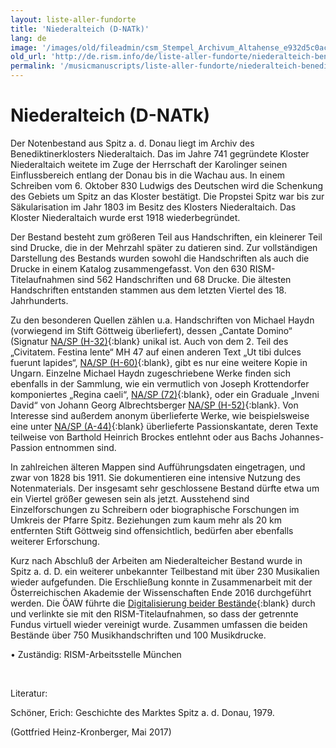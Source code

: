 ```yaml
---
layout: liste-aller-fundorte
title: 'Niederalteich (D-NATk)'
lang: de
image: '/images/old/fileadmin/csm_Stempel_Archivum_Altahense_e932d5c0ac.jpg'
old_url: 'http://de.rism.info/de/liste-aller-fundorte/niederalteich-benediktinerabtei-st-mauritius.html'
permalink: '/musicmanuscripts/liste-aller-fundorte/niederalteich-benediktinerabtei-st-mauritius.html'
---
```



# Niederalteich (D-NATk)


Der Notenbestand aus Spitz a. d. Donau liegt im Archiv des Benediktinerklosters Niederaltaich. Das im Jahre 741 gegründete Kloster Niederaltaich weitete im Zuge der Herrschaft der Karolinger seinen Einflussbereich entlang der Donau bis in die Wachau aus. In einem Schreiben vom 6. Oktober 830 Ludwigs des Deutschen wird die Schenkung des Gebiets um Spitz an das Kloster bestätigt. Die Propstei Spitz war bis zur Säkularisation im Jahr 1803 im Besitz des Klosters Niederaltaich. Das Kloster Niederaltaich wurde erst 1918 wiederbegründet.

Der Bestand besteht zum größeren Teil aus Handschriften, ein kleinerer Teil sind Drucke, die in der Mehrzahl später zu datieren sind. Zur vollständigen Darstellung des Bestands wurden sowohl die Handschriften als auch die Drucke in einem Katalog zusammengefasst. Von den 630 RISM-Titelaufnahmen sind 562 Handschriften und 68 Drucke. Die ältesten Handschriften entstanden stammen aus dem letzten Viertel des 18. Jahrhunderts.

Zu den besonderen Quellen zählen u.a. Handschriften von Michael Haydn (vorwiegend im Stift Göttweig überliefert), dessen „Cantate Domino“ (Signatur [NA/SP (H-32)](https://opac.rism.info/search?View=rism&id=455039951 "Opens external link in new window"){:blank} unikal ist. Auch von dem 2. Teil des „Civitatem. Festina lente“ MH 47 auf einen anderen Text „Ut tibi dulces fuerunt lapides“, [NA/SP (H-60)](https://opac.rism.info/search?View=rism&id=455039981 "Opens external link in new window"){:blank}, gibt es nur eine weitere Kopie in Ungarn. Einzelne Michael Haydn zugeschriebene Werke finden sich ebenfalls in der Sammlung, wie ein vermutlich von Joseph Krottendorfer komponiertes „Regina caeli“, [NA/SP (72)](https://opac.rism.info/search?View=rism&id=455039995 "Opens external link in new window"){:blank}, oder ein Graduale „Inveni David“ von Johann Georg Albrechtsberger [NA/SP (H-52)](https://opac.rism.info/search?View=rism&id=455039973 "Opens external link in new window"){:blank}. Von Interesse sind außerdem anonym überlieferte Werke, wie beispielsweise eine unter [NA/SP (A-44)](https://opac.rism.info/search?View=rism&id=455039755 "Opens external link in new window"){:blank} überlieferte Passionskantate, deren Texte teilweise von Barthold Heinrich Brockes entlehnt oder aus Bachs Johannes-Passion entnommen sind.

In zahlreichen älteren Mappen sind Aufführungsdaten eingetragen, und zwar von 1828 bis 1911. Sie dokumentieren eine intensive Nutzung des Notenmaterials. Der insgesamt sehr geschlossene Bestand dürfte etwa um ein Viertel größer gewesen sein als jetzt. Ausstehend sind Einzelforschungen zu Schreibern oder biographische Forschungen im Umkreis der Pfarre Spitz. Beziehungen zum kaum mehr als 20 km entfernten Stift Göttweig sind offensichtlich, bedürfen aber ebenfalls weiterer Erforschung.

Kurz nach Abschluß der Arbeiten am Niederalteicher Bestand wurde in Spitz a. d. D. ein weiterer unbekannter Teilbestand mit über 230 Musikalien wieder aufgefunden. Die Erschließung konnte in Zusammenarbeit mit der Österreichischen Akademie der Wissenschaften Ende 2016 durchgeführt werden. Die ÖAW führte die [Digitalisierung beider Bestände](https://www.oeaw.ac.at/acdh/research/musicology/research/project-archive/musikarchiv-spitz "Opens external link in new window"){:blank} durch und verlinkte sie mit den RISM-Titelaufnahmen, so dass der getrennte Fundus virtuell wieder vereinigt wurde. Zusammen umfassen die beiden Bestände über 750 Musikhandschriften und 100 Musikdrucke.

• Zuständig: RISM-Arbeitsstelle München

&nbsp;

Literatur:

Schöner, Erich: Geschichte des Marktes Spitz a. d. Donau, 1979. 

(Gottfried Heinz-Kronberger, Mai 2017)

